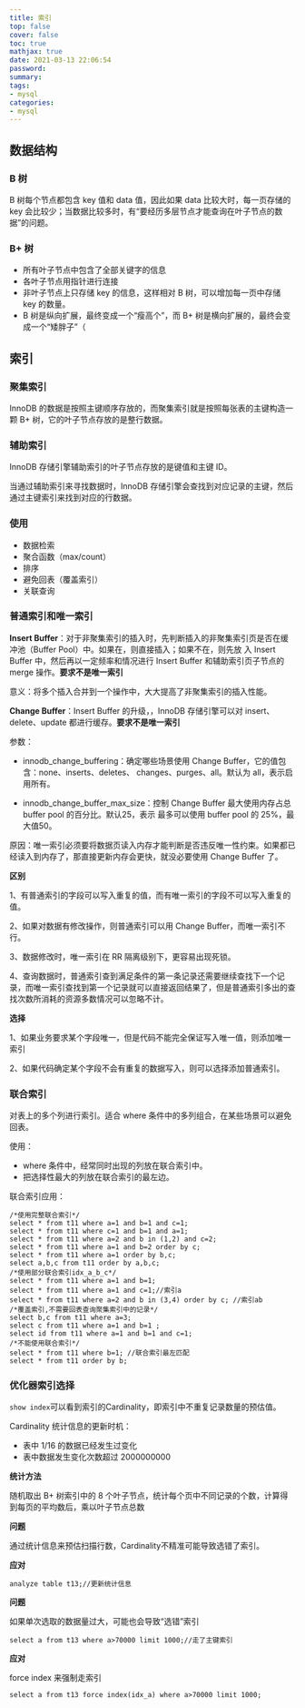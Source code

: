 ```yaml
---
title: 索引
top: false
cover: false
toc: true
mathjax: true
date: 2021-03-13 22:06:54
password:
summary:
tags:
- mysql
categories:
- mysql
---
```


## 数据结构

### B 树

B 树每个节点都包含 key 值和 data 值，因此如果 data 比较大时，每一页存储的 key 会比较少；当数据比较多时，有“要经历多层节点才能查询在叶子节点的数据”的问题。

### B+ 树

- 所有叶子节点中包含了全部关键字的信息
- 各叶子节点用指针进行连接
- 非叶子节点上只存储 key 的信息，这样相对 B 树，可以增加每一页中存储 key 的数量。
- B 树是纵向扩展，最终变成一个“瘦高个”，而 B+ 树是横向扩展的，最终会变成一个“矮胖子”（

## 索引

### 聚集索引

InnoDB 的数据是按照主键顺序存放的，而聚集索引就是按照每张表的主键构造一颗 B+ 树，它的叶子节点存放的是整行数据。

### 辅助索引

InnoDB 存储引擎辅助索引的叶子节点存放的是键值和主键 ID。

当通过辅助索引来寻找数据时，InnoDB 存储引擎会查找到对应记录的主键，然后通过主键索引来找到对应的行数据。

### 使用

- 数据检索
- 聚合函数（max/count）
- 排序
- 避免回表（覆盖索引）
- 关联查询

### 普通索引和唯一索引

**Insert Buffer**：对于非聚集索引的插入时，先判断插入的非聚集索引页是否在缓冲池（Buffer Pool）中。如果在，则直接插入；如果不在，则先放
入 Insert Buffer 中，然后再以一定频率和情况进行 Insert Buffer 和辅助索引页子节点的 merge 操作。**要求不是唯一索引**

意义：将多个插入合并到一个操作中，大大提高了非聚集索引的插入性能。

**Change Buffer**：Insert Buffer 的升级，，InnoDB 存储引擎可以对 insert、delete、update 都进行缓存。**要求不是唯一索引**

参数：

- innodb_change_buffering：确定哪些场景使用 Change Buffer，它的值包含：none、inserts、deletes、
  changes、purges、all。默认为 all，表示启用所有。

- innodb_change_buffer_max_size：控制 Change Buffer 最大使用内存占总 buffer pool 的百分比。默认25，表示
  最多可以使用 buffer pool 的 25%，最大值50。

原因：唯一索引必须要将数据页读入内存才能判断是否违反唯一性约束。如果都已经读入到内存了，那直接更新内存会更快，就没必要使用 Change Buffer 了。

**区别**

1、有普通索引的字段可以写入重复的值，而有唯一索引的字段不可以写入重复的值。

2、如果对数据有修改操作，则普通索引可以用 Change Buffer，而唯一索引不行。

3、数据修改时，唯一索引在 RR 隔离级别下，更容易出现死锁。

4、查询数据时，普通索引查到满足条件的第一条记录还需要继续查找下一个记录，而唯一索引查找到第一个记录就可以直接返回结果了，但是普通索引多出的查找次数所消耗的资源多数情况可以忽略不计。

**选择**

1、如果业务要求某个字段唯一，但是代码不能完全保证写入唯一值，则添加唯一索引

2、如果代码确定某个字段不会有重复的数据写入，则可以选择添加普通索引。

### 联合索引

对表上的多个列进行索引。适合 where 条件中的多列组合，在某些场景可以避免回表。

使用：

- where 条件中，经常同时出现的列放在联合索引中。
- 把选择性最大的列放在联合索引的最左边。

联合索引应用：

```mysql
/*使用完整联合索引*/
select * from t11 where a=1 and b=1 and c=1;
select * from t11 where c=1 and b=1 and a=1;
select * from t11 where a=2 and b in (1,2) and c=2;
select * from t11 where a=1 and b=2 order by c;
select * from t11 where a=1 order by b,c;
select a,b,c from t11 order by a,b,c;
/*使用部分联合索引idx_a_b_c*/
select * from t11 where a=1 and b=1;
select * from t11 where a=1 and c=1;//索引a
select * from t11 where a=2 and b in (3,4) order by c; //索引ab
/*覆盖索引,不需要回表查询聚集索引中的记录*/
select b,c from t11 where a=3;
select c from t11 where a=1 and b=1 ;
select id from t11 where a=1 and b=1 and c=1;
/*不能使用联合索引*/
select * from t11 where b=1; //联合索引最左匹配
select * from t11 order by b;
```

### 优化器索引选择

`show index`可以看到索引的Cardinality，即索引中不重复记录数量的预估值。

Cardinality 统计信息的更新时机：

- 表中 1/16 的数据已经发生过变化
- 表中数据发生变化次数超过 2000000000

**统计方法**

随机取出 B+ 树索引中的 8 个叶子节点，统计每个页中不同记录的个数，计算得到每页的平均数后，乘以叶子节点总数

**问题**

通过统计信息来预估扫描行数，Cardinality不精准可能导致选错了索引。

**应对**

```mysql
analyze table t13;//更新统计信息
```

**问题**

如果单次选取的数据量过大，可能也会导致“选错”索引

```mysql
select a from t13 where a>70000 limit 1000;//走了主键索引
```

**应对**

force index 来强制走索引

```mysql
select a from t13 force index(idx_a) where a>70000 limit 1000;
```

